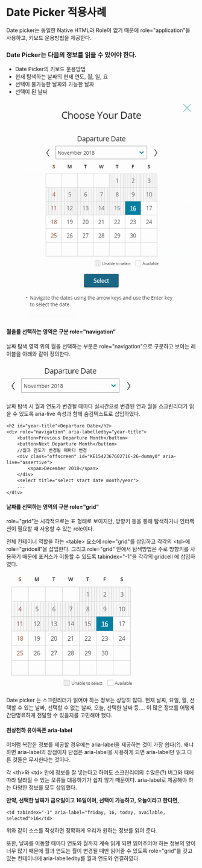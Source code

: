 # Date Picker 적용사례

Date picker는 동일한 Native HTML과 Role이 없기 때문에 role="application"을 사용하고, 키보드 운용방법을 제공한다. 

### Date Picker는 다음의 정보를 읽을 수 있어야 한다.

* Date Picker의 키보드 운용방법
* 현재 탐색하는 날짜의 현재 연도, 월, 일, 요
* 선택이 불가능한 날짜와 가능한 날짜
* 선택이 된 날짜

![](../../.gitbook/assets/574.png)

#### 월을를 선택하는 영역은 구분  role="navigation"

날짜 탐색 영역 위의 월을 선택하는 부분은 role="navigation"으로 구분하고 보이는 레이블을 아래와 같이 정의한다. 

![](../../.gitbook/assets/575.png)

날짜 탐색 시 월과 연도가 변경될 때마다 실시간으로 변경된 연과 월을 스크린리더가 읽을 수 있도록 aria-live 속성과 함께 숨김텍스트로 삽입하였다.

```markup
<h2 id="year-title">Departure Date</h2>
<div role="navigation" aria-labelledby="year-title">
    <button>Previous Departure Month</button>
    <button>Next Departure Month</button>
    //월과 연도가 변경될 때마다 변경
    <div class="offscreen" id="KE1542367602716-26-dummy0" aria-live="assertive">
        <span>December 2018</span>
    </div>
    <select title="select start date month/year">
    ...
</div>
```

#### 날짜를 선택하는 영역의 구분  role="grid"

role="grid"는 시각적으로는 표 형태로 보이지만, 방향키 등을 통해 탐색하거나 인터랙션이 필요할 때 사용할 수 있는 role이다. 

전체 컨테이너 역할을 하는 &lt;table&gt; 요소에  role="grid"를 삽입하고 각각의 &lt;td&gt;에 role="gridcell"을 삽입한다. 그리고  role="grid" 안에서 탐색방법은 주로 방향키를 사용하기 때문에 포커스가 이동할 수 있도록 tabindex="-1"을 각각의 gridcell 에 삽입하였다. 

![](../../.gitbook/assets/576.png)

Date picker 는 스크린리더가 읽어야 하는 정보는 상당히 많다. 현재 날짜, 요일, 월, 선택할 수 있는 날짜, 선택할 수 없는 날짜, 오늘, 선택한 날짜 등.... 이 많은 정보를 어떻게 간단명료하게 전달할 수 있을지를 고민해야 했다.

#### 천상천하 유아독존 aria-label

이처럼 복잡한 정보를  제공할 경우에는 aria-label을 제공하는 것이 가장 쉽다\(?\). 왜냐하면 aria-label의 장점이자 단점은 aria-label을 사용하게 되면 aria-label만 읽고 다른 것들은 무시한다는 것이다.

각 &lt;th&gt;와 &lt;td&gt; 안에 정보를 잘 넣는다고 하여도 스크린리더의 수많은\(?\) 버그와 때에 따라 달라질 수 있는 오류들 대응하기가 쉽지 않기 때문이다.  aria-label로 제공해야 하는 다양한 정보를  모두 삽입했다. 

**만약, 선택한 날짜가 금요일이고 16일이며, 선택이 가능하고, 오늘이라고 한다면,**

```markup
<td tabindex="-1" aria-label="friday, 16, today, available, selected">16</td>
```

위와 같이 소스를 작성하면 정확하게 우리가 원하는 정보를 읽어 준다.

또한, 날짜를 이동할 때마다 연도와 월까지 계속 읽게 되면 읽어주어야 하는 정보의 양이 너무 많기 때문에 월과 연도는 월이 변경될 때만 읽어줄 수 있도록 role="grid"를 갖고 있는 컨테이너에 aria-labelledby를 월과 연도와 연결하였다.

